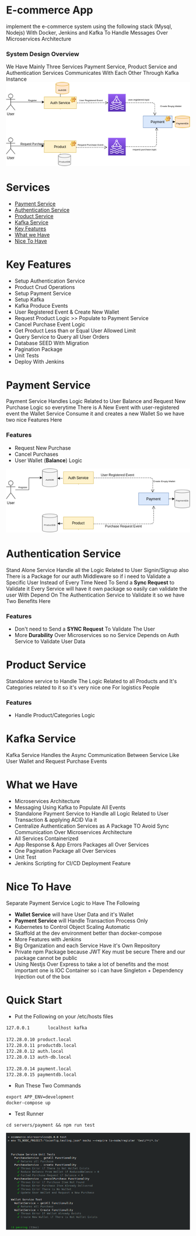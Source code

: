 # E-commerce App

implement the e-commerce system using the following stack (Mysql, Nodejs) With Docker, Jenkins and Kafka To Handle Messages Over Microservices Architecture

### System Design Overview

We Have Mainly Three Services Payment Service, Product Service and Authentication Services Communicates With Each Other Through
Kafka Instance
![SystemView](public/SystemView.png)

# Services

<!--ts-->

- [Payment Service](#payment-service)
- [Authentication Service](#authentication-service)
- [Product Service](#product-service)
- [Kafka Service](#kafka-service)
- [Key Features](#key-features)
- [What we Have](#what-we-have)
- [Nice To Have](#nice-to-have)

<!--te-->

# Key Features

- Setup Authentication Service
- Product Crud Operations
- Setup Payment Service
- Setup Kafka
- Kafka Produce Events
- User Registered Event & Create New Wallet
- Request Product Logic >> Populate to Payment Service
- Cancel Purchase Event Logic
- Get Product Less than or Equal User Allowed Limit
- Query Service to Query all User Orders
- Database SEED With Migration
- Pagination Package
- Unit Tests
- Deploy With Jenkins

# Payment Service

Payment Service Handles Logic Related to User Balance and Request New Purchase Logic
so everytime There is A New Event with user-registered event
the Wallet Service Consume it and creates a new Wallet So we have two nice Features Here

### Features

- Request New Purchase
- Cancel Purchases
- User Wallet (**Balance**) Logic

![Wallet Logic](public/WalletLogic.png)

# Authentication Service

Stand Alone Service Handle all the Logic Related to User Signin/Signup
also There is a Package for our auth Middleware so if i need to Validate a Specific User
Instead of Every Time Need To Send a **Sync Request** to Validate it Every Service will have it own package so easily can validate the user
With Depend On The Authentication Service to Validate it so we have Two Benefits Here

### Features

- Don't need to Send a **SYNC Request** To Validate The User
- More **Durability** Over Microservices so no Service Depends on Auth Service to Validate User Data

# Product Service

Standalone service to Handle The Logic Related to all Products and It's Categories related to it
so it's very nice one For logistics People

### Features

- Handle Product/Categories Logic

# Kafka Service

Kafka Service Handles the Async Communication Between Service Like User Wallet and Request Purchase Events

# What we Have

- Microservices Architecture
- Messaging Using Kafka to Populate All Events
- Standalone Payment Service to Handle all Logic Related to User Transaction & applying ACID Via it
- Centralize Authentication Services as A Package TO Avoid Sync Communication Over Microservices Architecture
- All Services Containerized
- App Response & App Errors Packages all Over Services
- One Pagination Package all Over Services
- Unit Test
- Jenkins Scripting for CI/CD Deployment Feature

# Nice To Have

Separate Payment Service Logic to Have The Following

- **Wallet Service** will have User Data and it's Wallet
- **Payment Service** will Handle Transaction Process Only
- Kubernetes to Control Object Scaling Automatic
- Skaffold at the dev environment better than docker-compose
- More Features with Jenkins
- Big Organization and each Service Have it's Own Repository
- Private npm Package because JWT Key must be secure There and our package cannot be public
- Using Nestjs Over Express to take a lot of benefits and the most important one is IOC Container so i can have Singleton + Dependency Injection out of the box

# Quick Start

- Put the Following on your /etc/hosts files

```
127.0.0.1       localhost kafka

172.28.0.10 product.local
172.28.0.11 productdb.local
172.28.0.12 auth.local
172.28.0.13 auth-db.local

172.28.0.14 payment.local
172.28.0.15 paymentdb.local

```

- Run These Two Commands

```
export APP_ENV=development
docker-compose up

```

- Test Runner

```
cd servers/payment && npm run test
```

![simpleTest](public/simpleTest.png)
